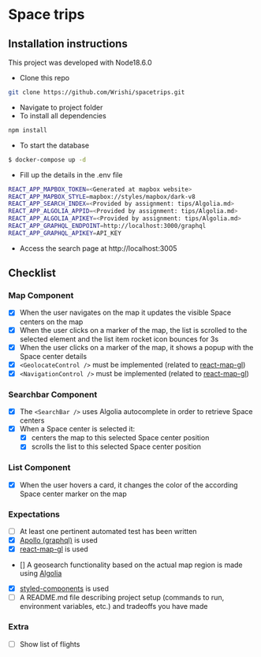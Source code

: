 # Space trips

## Installation instructions
This project was developed with Node18.6.0

* Clone this repo
```sh
git clone https://github.com/Wrishi/spacetrips.git
```
* Navigate to project folder
* To install all dependencies
```sh
npm install
```
* To start the database
```sh
$ docker-compose up -d
```
* Fill up the details in the .env file
```sh
REACT_APP_MAPBOX_TOKEN=<Generated at mapbox website>
REACT_APP_MAPBOX_STYLE=mapbox://styles/mapbox/dark-v8
REACT_APP_SEARCH_INDEX=<Provided by assignment: tips/Algolia.md>
REACT_APP_ALGOLIA_APPID=<Provided by assignment: tips/Algolia.md>
REACT_APP_ALGOLIA_APIKEY=<Provided by assignment: tips/Algolia.md>
REACT_APP_GRAPHQL_ENDPOINT=http://localhost:3000/graphql
REACT_APP_GRAPHQL_APIKEY=API_KEY
```
* Access the search page at http://localhost:3005


## Checklist
### Map Component
- [x] When the user navigates on the map it updates the visible Space centers on the map
- [x] When the user clicks on a marker of the map, the list is scrolled to the selected element and the list item rocket icon bounces for 3s
- [x] When the user clicks on a marker of the map, it shows a popup with the Space center details
- [x] `<GeolocateControl />` must be implemented (related to [react-map-gl](https://visgl.github.io/react-map-gl/))
- [x] `<NavigationControl />` must be implemented (related to [react-map-gl](https://visgl.github.io/react-map-gl/))

### Searchbar Component
- [x] The `<SearchBar />` uses Algolia autocomplete in order to retrieve Space centers
- [x] When a Space center is selected it:
  - [x] centers the map to this selected Space center position
  - [x] scrolls the list to this selected Space center position

### List Component
- [x] When the user hovers a card, it changes the color of the according Space center marker on the map

### Expectations
- [ ] At least one pertinent automated test has been written
- [x] [Apollo (graphql)](https://www.apollographql.com/) is used
- [x] [react-map-gl](https://visgl.github.io/react-map-gl/) is used
- [] A geosearch functionality based on the actual map region is made using [Algolia](https://www.algolia.com/doc/)
- [x] [styled-components](https://styled-components.com/) is used
- [ ] A README.md file describing project setup (commands to run, environment variables, etc.) and tradeoffs you have made

### Extra
- [ ] Show list of flights

